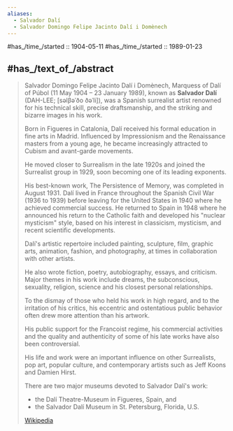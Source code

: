 ```yaml
---
aliases:
  - Salvador Dalí
  - Salvador Domingo Felipe Jacinto Dalí i Domènech
---
```


#has_/time_/started :: 1904-05-11 
#has_/time_/started :: 1989-01-23 

## #has_/text_of_/abstract 

> Salvador Domingo Felipe Jacinto Dalí i Domènech, Marquess of Dalí of Púbol 
>  (11 May 1904 – 23 January 1989), known as **Salvador Dalí** (DAH-LEE; [səlβəˈðo ðəˈli]), 
>  was a Spanish surrealist artist renowned for his technical skill, precise draftsmanship, 
>  and the striking and bizarre images in his work. 
>
> Born in Figueres in Catalonia, Dalí received his formal education in fine arts in Madrid. 
> Influenced by Impressionism and the Renaissance masters from a young age, 
> he became increasingly attracted to Cubism and avant-garde movements. 
> 
> He moved closer to Surrealism in the late 1920s and joined the Surrealist group in 1929, 
> soon becoming one of its leading exponents. 
> 
> His best-known work, The Persistence of Memory, was completed in August 1931. 
> Dalí lived in France throughout the Spanish Civil War (1936 to 1939) 
> before leaving for the United States in 1940 where he achieved commercial success. 
> He returned to Spain in 1948 where he announced his return to the Catholic faith 
> and developed his "nuclear mysticism" style, 
> based on his interest in classicism, mysticism, and recent scientific developments.
>
> Dalí's artistic repertoire included painting, sculpture, film, graphic arts, animation, fashion, 
> and photography, at times in collaboration with other artists. 
> 
> He also wrote fiction, poetry, autobiography, essays, and criticism. 
> Major themes in his work include dreams, the subconscious, sexuality, religion, science 
> and his closest personal relationships. 
> 
> To the dismay of those who held his work in high regard, 
> and to the irritation of his critics, his eccentric and ostentatious public behavior 
> often drew more attention than his artwork. 
> 
> His public support for the Francoist regime, his commercial activities 
> and the quality and authenticity of some of his late works have also been controversial. 
> 
> His life and work were an important influence on other Surrealists, pop art, popular culture, 
> and contemporary artists such as Jeff Koons and Damien Hirst.
>
> There are two major museums devoted to Salvador Dalí's work: 
> - the Dalí Theatre-Museum in Figueres, Spain, and 
> - the Salvador Dalí Museum in St. Petersburg, Florida, U.S.
>
> [Wikipedia](https://en.wikipedia.org/wiki/Salvador%20Dal%C3%AD)

